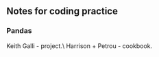 ## Notes for coding practice

### Pandas 
Keith Galli - project.\ 
Harrison + Petrou - cookbook. 


